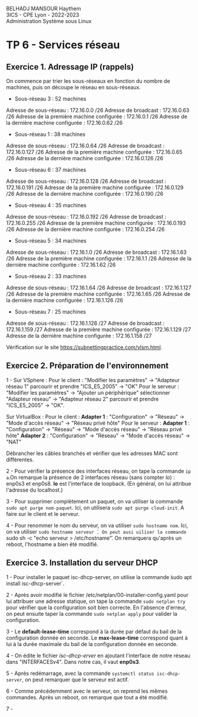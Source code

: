 BELHADJ MANSOUR Haythem<br>
3ICS - CPE Lyon - 2022-2023<br>
Administration Système sous Linux

# TP 6 - Services réseau

## Exercice 1. Adressage IP (rappels)

On commence par trier les sous-réseaux en fonction du nombre de machines, puis on découpe le réseau en sous-réseaux.

* Sous-réseau 3 : 52 machines

Adresse de sous-réseau : 172.16.0.0 /26
Adresse de broadcast : 172.16.0.63 /26
Adresse de la première machine configurée : 172.16.0.1 /26
Adresse de la dernière machine configurée : 172.16.0.62 /26

* Sous-réseau 1 : 38 machines

Adresse de sous-réseau : 172.16.0.64 /26
Adresse de broadcast : 172.16.0.127 /26
Adresse de la première machine configurée : 172.16.0.65 /26
Adresse de la dernière machine configurée : 172.16.0.126 /26

* Sous-réseau 6 : 37 machines

Adresse de sous-réseau : 172.16.0.128 /26
Adresse de broadcast : 172.16.0.191 /26
Adresse de la première machine configurée : 172.16.0.129 /26
Adresse de la dernière machine configurée : 172.16.0.190 /26

* Sous-réseau 4 : 35 machines

Adresse de sous-réseau : 172.16.0.192 /26
Adresse de broadcast : 172.16.0.255 /26
Adresse de la première machine configurée : 172.16.0.193 /26
Adresse de la dernière machine configurée : 172.16.0.254 /26

* Sous-réseau 5 : 34 machines

Adresse de sous-réseau : 172.16.1.0 /26
Adresse de broadcast : 172.16.1.63 /26
Adresse de la première machine configurée : 172.16.1.1 /26
Adresse de la dernière machine configurée : 172.16.1.62 /26

* Sous-réseau 2 : 33 machines

Adresse de sous-réseau : 172.16.1.64 /26
Adresse de broadcast : 172.16.1.127 /26
Adresse de la première machine configurée : 172.16.1.65 /26
Adresse de la dernière machine configurée : 172.16.1.126 /26

* Sous-réseau 7 : 25 machines

Adresse de sous-réseau : 172.16.1.128 /27
Adresse de broadcast : 172.16.1.159 /27
Adresse de la première machine configurée : 172.16.1.129 /27
Adresse de la dernière machine configurée : 172.16.1.158 /27

Vérification sur le site https://subnettingpractice.com/vlsm.html.

## Exercice 2. Préparation de l'environnement

1 - Sur VSphere :
Pour le client : "Modifier les paramètres" -> "Adapteur réseau 1" parcourir et prendre "ICS_E5_2005" -> "OK"
Pour le serveur : "Modifier les paramètres" -> "Ajouter un périphérique" sélectionner "Adapteur réseau" -> "Adapteur réseau 2" parcourir et prendre "ICS_E5_2005" -> "OK".

Sur VirtualBox :
Pour le client : **Adapter 1** : "Configuration" -> "Réseau" -> "Mode d'accès réseau" -> "Réseau privé hôte"
Pour le serveur : **Adapter 1** : "Configuration" -> "Réseau" -> "Mode d'accès réseau" -> "Réseau privé hôte"
                  **Adapter 2** : "Configuration" -> "Réseau" -> "Mode d'accès réseau" -> "NAT"

Débrancher les câbles branchés et vérifier que les adresses MAC sont différentes.

2 - Pour vérifier la présence des interfaces réseau, on tape la commande `ip a`.On remarque la présence de 2 interfaces réseau (sans compter *lo*) : enp0s3 et enp0s8. **lo** est l'interface de loopback. (En général, on lui attribue l'adresse du localhost.)

3 - Pour supprimer complètement un paquet, on va utiliser la commande `sudo apt purge nom-paquet`. Ici, on utilisera `sudo apt purge cloud-init`. A faire sur le client et le serveur.

4 - Pour renommer le nom du serveur, on va utiliser `sudo hostname nom`. Ici, on va utiliser `sudo hostname serveur ̀. On peut ausi uiliser la commande `sudo sh -c "echo serveur > /etc/hostname"̀. On remarquera qu'après un reboot, l'hostname a bien été modifié.


## Exercice 3. Installation du serveur DHCP

1 - Pour installer le paquet isc-dhcp-server, on utilise la commande ̀sudo apt install isc-dhcp-server`.

2 - Après avoir modifié le fichier /etc/netplan/00-installer-config.yaml pour lui attribuer une adresse statique, on tape la commande `sudo netplan try` pour vérifier que la configuration soit bien correcte. En l'absence d'erreur, on peut ensuite taper la commande `sudo netplan apply` pour valider la configuration.

3 - Le **default-lease-time** correspond à la durée par défaut du bail de la configuration donnée en seconde. Le **max-lease-time** correspond quant à lui à la durée maximale du bail de la configuration donnée en seconde.

4 - On édite le fichier *isc-dhcp-erver* en ajoutant l'interface de notre réseau dans "INTERFACESv4". Dans notre cas, il vaut **enp0s3**.

5 - Après redémarrage, avec la commande `systemctl status isc-dhcp-server`, on peut remarquer que le serveur est actif.

6 - Comme précédemment avec le serveur, on reprend les mêmes commandes. Après un reboot, on remarque que tout a été modifié.

7 - 
